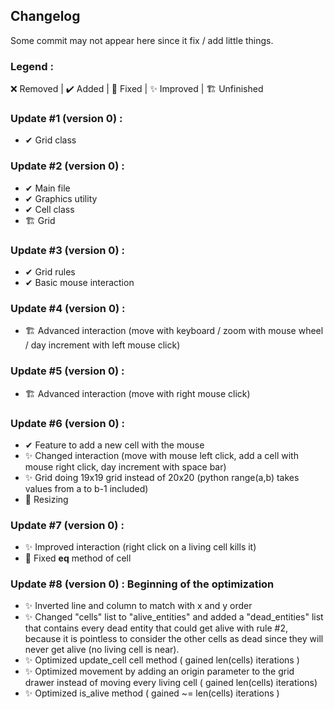 ## Changelog
Some commit may not appear here since it fix / add little things.

### Legend :
❌ Removed | ✔️ Added | 💫 Fixed | ✨ Improved | 🏗️ Unfinished

### Update #1 (version 0) :
- ✔ Grid class

### Update #2 (version 0) :
- ✔ Main file
- ✔ Graphics utility
- ✔ Cell class
- 🏗️ Grid

### Update #3 (version 0) :
- ✔ Grid rules
- ✔ Basic mouse interaction

### Update #4 (version 0) :
- 🏗️ Advanced interaction (move with keyboard / zoom with mouse wheel / day increment with left mouse click)

### Update #5 (version 0) :
- 🏗️ Advanced interaction (move with right mouse click)

### Update #6 (version 0) :
- ✔ Feature to add a new cell with the mouse
- ✨ Changed interaction (move with mouse left click, add a cell with mouse right click, day increment with space bar)
- ✨ Grid doing 19x19 grid instead of 20x20 (python range(a,b) takes values from a to b-1 included)
- 💫 Resizing

### Update #7 (version 0) :
- ✨ Improved interaction (right click on a living cell kills it)
- 💫 Fixed __eq__ method of cell

### Update #8 (version 0) : Beginning of the optimization
- ✨ Inverted line and column to match with x and y order
- ✨ Changed "cells" list to "alive_entities" and added a "dead_entities" list that contains every dead entity that could get alive with rule #2, because
it is pointless to consider the other cells as dead since they will never get alive (no living cell is near).
- ✨ Optimized update_cell cell method ( gained len(cells) iterations )
- ✨ Optimized movement by adding an origin parameter to the grid drawer instead of moving every living cell ( gained len(cells) iterations)
- ✨ Optimized is_alive method ( gained ~= len(cells) iterations )